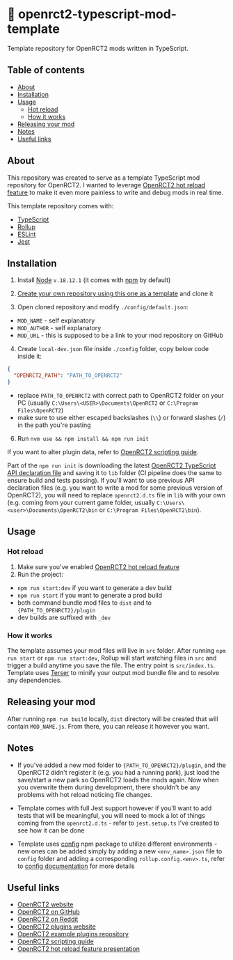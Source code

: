 # 🎢 openrct2-typescript-mod-template

Template repository for OpenRCT2 mods written in TypeScript.

## Table of contents

- [About](#about)
- [Installation](#installation)
- [Usage](#usage)
  - [Hot reload](#hot-reload)
  - [How it works](#how-it-works)
- [Releasing your mod](#releasing-your-mod)
- [Notes](#notes)
- [Useful links](#useful-links)

## About

This repository was created to serve as a template TypeScript mod repository for OpenRCT2.
I wanted to leverage [OpenRCT2 hot reload feature](https://github.com/OpenRCT2/OpenRCT2/blob/master/distribution/scripting.md#writing-scripts) to make it even more painless to write and debug mods in real time.

This template repository comes with:

- [TypeScript](https://www.typescriptlang.org/)
- [Rollup](https://rollupjs.org)
- [ESLint](https://eslint.org/)
- [Jest](https://jestjs.io/)

## Installation

1. Install [Node](https://nodejs.org/en/) `v.18.12.1` (it comes with [npm](https://www.npmjs.com/get-npm) by default)

2. [Create your own repository using this one as a template](https://docs.github.com/en/free-pro-team@latest/github/creating-cloning-and-archiving-repositories/creating-a-repository-from-a-template) and clone it

3. Open cloned repository and modify `./config/default.json`:

- `MOD_NAME` - self explanatory
- `MOD_AUTHOR` - self explanatory
- `MOD_URL` - this is supposed to be a link to your mod repository on GitHub

4. Create `local-dev.json` file inside `./config` folder, copy below code inside it:

```json
{
  "OPENRCT2_PATH": "PATH_TO_OPENRCT2"
}
```

- replace `PATH_TO_OPENRCT2` with correct path to OpenRCT2 folder on your PC (usually `C:\Users\<USER>\Documents\OpenRCT2` or `C:\Program Files\OpenRCT2`)
- make sure to use either escaped backslashes (`\\`) or forward slashes (`/`) in the path you're pasting

6. Run `nvm use && npm install && npm run init`

If you want to alter plugin data, refer to [OpenRCT2 scripting guide](https://github.com/OpenRCT2/OpenRCT2/blob/master/distribution/scripting.md).

Part of the `npm run init` is downloading the latest [OpenRCT2 TypeScript API declaration file](https://github.com/OpenRCT2/OpenRCT2/blob/master/distribution/openrct2.d.ts) and saving it to `lib` folder (CI pipeline does the same to ensure build and tests passing). If you'll want to use previous API declaration files (e.g. you want to write a mod for some previous version of OpenRCT2), you will need to replace `openrct2.d.ts` file in `lib` with your own (e.g. coming from your current game folder, usually `C:\Users\<user>\Documents\OpenRCT2\bin` or `C:\Program Files\OpenRCT2\bin`).

## Usage

### Hot reload

1. Make sure you've enabled [OpenRCT2 hot reload feature](https://github.com/OpenRCT2/OpenRCT2/blob/master/distribution/scripting.md#writing-scripts)
2. Run the project:

- `npm run start:dev` if you want to generate a dev build
- `npm run start` if you want to generate a prod build
- both command bundle mod files to `dist` and to `{PATH_TO_OPENRCT2}/plugin`
- dev builds are suffixed with `_dev`

### How it works

The template assumes your mod files will live in `src` folder.
After running `npm run start` or `npm run start:dev`, Rollup will start watching files in `src` and trigger a build anytime you save the file. The entry point is `src/index.ts`.
Template uses [Terser](https://github.com/terser/terser) to minify your output mod bundle file and to resolve any dependencies.

## Releasing your mod

After running `npm run build` locally, `dist` directory will be created that will contain `MOD_NAME.js`.
From there, you can release it however you want.

## Notes

- If you've added a new mod folder to `{PATH_TO_OPENRCT2}/plugin`, and the OpenRCT2 didn't register it (e.g. you had a running park), just load the save/start a new park so OpenRCT2 loads the mods again. Now when you overwrite them during development, there shouldn't be any problems with hot reload noticing file changes.

- Template comes with full Jest support however if you'll want to add tests that will be meaningful, you will need to mock a lot of things coming from the `openrct2.d.ts` - refer to `jest.setup.ts` I've created to see how it can be done

- Template uses [config](https://www.npmjs.com/package/config) npm package to utilize different environments - new ones can be added simply by adding a new `<env_name>.json` file to `config` folder and adding a corresponding `rollup.config.<env>.ts`, refer to [config documentation](https://github.com/node-config/node-config/wiki) for more details

## Useful links

- [OpenRCT2 website](https://openrct2.io/)
- [OpenRCT2 on GitHub](https://github.com/OpenRCT2)
- [OpenRCT2 on Reddit](https://www.reddit.com/r/openrct2)
- [OpenRCT2 plugins website](https://openrct2plugins.org/)
- [OpenRCT2 example plugins repository](https://github.com/OpenRCT2/plugin-samples)
- [OpenRCT2 scripting guide](https://github.com/OpenRCT2/OpenRCT2/blob/develop/distribution/scripting.md)
- [OpenRCT2 hot reload feature presentation](https://www.youtube.com/watch?v=jmjWzEhmDjk)
